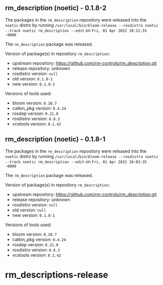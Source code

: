 ## rm_description (noetic) - 0.1.8-2

The packages in the `rm_description` repository were released into the `noetic` distro by running `/usr/local/bin/bloom-release --rosdistro noetic --track noetic rm_description --edit` on `Fri, 01 Apr 2022 10:11:33 -0000`

The `rm_description` package was released.

Version of package(s) in repository `rm_description`:

- upstream repository: https://github.com/rm-controls/rm_description.git
- release repository: unknown
- rosdistro version: `null`
- old version: `0.1.8-1`
- new version: `0.1.8-2`

Versions of tools used:

- bloom version: `0.10.7`
- catkin_pkg version: `0.4.24`
- rosdep version: `0.21.0`
- rosdistro version: `0.8.3`
- vcstools version: `0.1.42`


## rm_description (noetic) - 0.1.8-1

The packages in the `rm_description` repository were released into the `noetic` distro by running `/usr/local/bin/bloom-release --rosdistro noetic --track noetic rm_description --edit` on `Fri, 01 Apr 2022 10:03:35 -0000`

The `rm_description` package was released.

Version of package(s) in repository `rm_description`:

- upstream repository: https://github.com/rm-controls/rm_description.git
- release repository: unknown
- rosdistro version: `null`
- old version: `null`
- new version: `0.1.8-1`

Versions of tools used:

- bloom version: `0.10.7`
- catkin_pkg version: `0.4.24`
- rosdep version: `0.21.0`
- rosdistro version: `0.8.3`
- vcstools version: `0.1.42`


# rm_descriptions-release